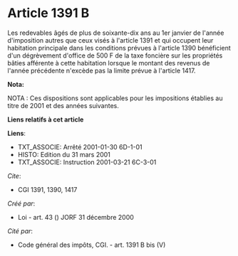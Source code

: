 # Article 1391 B

Les redevables âgés de plus de soixante-dix ans au 1er janvier de l'année d'imposition autres que ceux visés à l'article 1391
et qui occupent leur habitation principale dans les conditions prévues à l'article 1390 bénéficient d'un dégrèvement d'office
de 500 F de la taxe foncière sur les propriétés bâties afférente à cette habitation lorsque le montant des revenus de l'année
précédente n'excède pas la limite prévue à l'article 1417.

**Nota:**

NOTA : Ces dispositions sont applicables pour les impositions établies au titre de 2001 et des années suivantes.

**Liens relatifs à cet article**

**Liens**:

  - TXT_ASSOCIE: Arrêté 2001-01-30 6D-1-01
  - HISTO: Edition du 31 mars 2001
  - TXT_ASSOCIE: Instruction 2001-03-21 6C-3-01

_Cite_:

  - CGI 1391, 1390, 1417

_Créé par_:

  - Loi - art. 43 () JORF 31 décembre 2000

_Cité par_:

  - Code général des impôts, CGI. - art. 1391 B bis (V)
